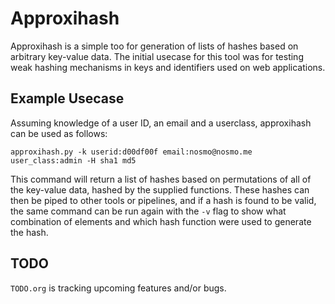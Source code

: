 Approxihash
========

Approxihash is a simple too for generation of lists of hashes based on
arbitrary key-value data. The initial usecase for this tool was for
testing weak hashing mechanisms in keys and identifiers used on
web applications.

Example Usecase
--------

Assuming knowledge of a user ID, an email and a userclass, approxihash
can be used as follows:

```approxihash.py -k userid:d00df00f email:nosmo@nosmo.me user_class:admin -H sha1 md5```

This command will return a list of hashes based on permutations of all
of the key-value data, hashed by the supplied functions. These hashes
can then be piped to other tools or pipelines, and if a hash is found
to be valid, the same command can be run again with the ```-v``` flag
to show what combination of elements and which hash function were used
to generate the hash.

TODO
-------
```TODO.org``` is tracking upcoming features and/or bugs.
